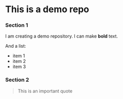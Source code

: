 # This is a demo repo

### Section 1

I am creating a demo repository. I can make **bold** text.

And a list:
- item 1
- item 2
- item 3

### Section 2

 > This is an important quote

